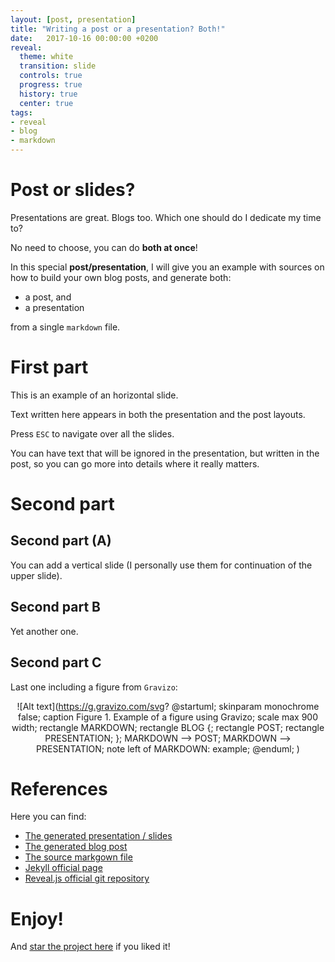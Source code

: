 ```yaml
---
layout: [post, presentation]
title: "Writing a post or a presentation? Both!"
date:   2017-10-16 00:00:00 +0200
reveal:
  theme: white
  transition: slide
  controls: true
  progress: true
  history: true
  center: true
tags:
- reveal
- blog
- markdown
---
```


# Post or slides?

Presentations are great. Blogs too. Which one should do I dedicate my time to?

<!--slide-next-->

No need to choose, you can do **both at once**!

<!--slide-next-->

In this special **post/presentation**, I will give you an example with sources
on how to build your own blog posts, and generate both:

- a post, and
- a presentation

from a single `markdown` file.

<!--more-->

<!--slide-next-->

# First part

This is an example of an horizontal slide.

Text written here appears in both the presentation and the post layouts.

<!--slide-ignore-begin-->

Press `ESC` to navigate over all the slides.

You can have text that will be ignored in the presentation, but written in the
post, so you can go more into details where it really matters.

<!--slide-ignore-end-->

<!--slide-next-->

# Second part

<!--slide-down-->

## Second part (A)

You can add a vertical slide (I personally use them for continuation of the upper slide).

<!--slide-down-->

## Second part B

Yet another one.

<!--slide-down-->

## Second part C

Last one including a figure from `Gravizo`:

<span style="display:block;text-align:center">![Alt text](https://g.gravizo.com/svg?
@startuml;
skinparam monochrome false;
caption Figure 1. Example of a figure using Gravizo;
scale max 900 width;
rectangle MARKDOWN;
rectangle BLOG {;
  rectangle POST;
  rectangle PRESENTATION;
};
MARKDOWN --> POST;
MARKDOWN --> PRESENTATION;
note left of MARKDOWN: example;
@enduml;
)

<!--slide-next-->

# References

Here you can find:

- [The generated presentation / slides](https://mauriciojost.github.io/2017/10/16/howto-post-and-presentation/presentation.html)
- [The generated blog post](https://mauriciojost.github.io/2017/10/16/howto-post-and-presentation/post.html)
- [The source markgown file](https://raw.githubusercontent.com/mauriciojost/mauriciojost.github.io/development/_posts/2017-10-10-covariant-contravariant-invariant-in-scala.markdown)
- [Jekyll official page](https://jekyllrb.com/)
- [Reveal.js official git repository](https://github.com/hakimel/reveal.js/)

<!--slide-next-->

# Enjoy!

And [star the project here](https://github.com/mauriciojost/mauriciojost.github.io) if you liked it!
